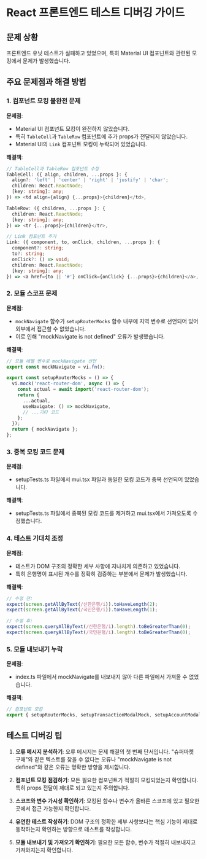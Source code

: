 # React 프론트엔드 테스트 디버깅 가이드

## 문제 상황

프론트엔드 유닛 테스트가 실패하고 있었으며, 특히 Material UI 컴포넌트와 관련된 모킹에서 문제가 발생했습니다.

## 주요 문제점과 해결 방법

### 1. 컴포넌트 모킹 불완전 문제

**문제점**:
- Material UI 컴포넌트 모킹이 완전하지 않았습니다.
- 특히 `TableCell`과 `TableRow` 컴포넌트에 추가 props가 전달되지 않았습니다.
- Material UI의 `Link` 컴포넌트 모킹이 누락되어 있었습니다.

**해결책**:
```typescript
// TableCell과 TableRow 컴포넌트 수정
TableCell: ({ align, children, ...props }: {
  align?: 'left' | 'center' | 'right' | 'justify' | 'char';
  children: React.ReactNode;
  [key: string]: any;
}) => <td align={align} {...props}>{children}</td>,

TableRow: ({ children, ...props }: {
  children: React.ReactNode;
  [key: string]: any;
}) => <tr {...props}>{children}</tr>,

// Link 컴포넌트 추가
Link: ({ component, to, onClick, children, ...props }: {
  component?: string;
  to?: string;
  onClick?: () => void;
  children: React.ReactNode;
  [key: string]: any;
}) => <a href={to || '#'} onClick={onClick} {...props}>{children}</a>,
```

### 2. 모듈 스코프 문제

**문제점**:
- `mockNavigate` 함수가 `setupRouterMocks` 함수 내부에 지역 변수로 선언되어 있어 외부에서 접근할 수 없었습니다.
- 이로 인해 "mockNavigate is not defined" 오류가 발생했습니다.

**해결책**:
```typescript
// 모듈 레벨 변수로 mockNavigate 선언
export const mockNavigate = vi.fn();

export const setupRouterMocks = () => {
  vi.mock('react-router-dom', async () => {
    const actual = await import('react-router-dom');
    return {
      ...actual,
      useNavigate: () => mockNavigate,
      // ...기타 코드
    };
  });
  return { mockNavigate };
};
```

### 3. 중복 모킹 코드 문제

**문제점**:
- setupTests.ts 파일에서 mui.tsx 파일과 동일한 모킹 코드가 중복 선언되어 있었습니다.

**해결책**:
- setupTests.ts 파일에서 중복된 모킹 코드를 제거하고 mui.tsx에서 가져오도록 수정했습니다.

### 4. 테스트 기대치 조정

**문제점**:
- 테스트가 DOM 구조의 정확한 세부 사항에 지나치게 의존하고 있었습니다.
- 특히 은행명이 표시된 개수를 정확히 검증하는 부분에서 문제가 발생했습니다.

**해결책**:
```typescript
// 수정 전:
expect(screen.getAllByText(/신한은행/i)).toHaveLength(2);
expect(screen.getAllByText(/국민은행/i)).toHaveLength(1);

// 수정 후:
expect(screen.queryAllByText(/신한은행/i).length).toBeGreaterThan(0);
expect(screen.queryAllByText(/국민은행/i).length).toBeGreaterThan(0);
```

### 5. 모듈 내보내기 누락

**문제점**:
- index.ts 파일에서 mockNavigate를 내보내지 않아 다른 파일에서 가져올 수 없었습니다.

**해결책**:
```typescript
// 컴포넌트 모킹
export { setupRouterMocks, setupTransactionModalMock, setupAccountModalMock, mockNavigate } from './components';
```

## 테스트 디버깅 팁

1. **오류 메시지 분석하기**: 오류 메시지는 문제 해결의 첫 번째 단서입니다. "슈퍼마켓 구매"와 같은 텍스트를 찾을 수 없다는 오류나 "mockNavigate is not defined"와 같은 오류는 명확한 방향을 제시합니다.

2. **컴포넌트 모킹 점검하기**: 모든 필요한 컴포넌트가 적절히 모킹되었는지 확인합니다. 특히 props 전달이 제대로 되고 있는지 주의합니다.

3. **스코프와 변수 가시성 확인하기**: 모킹된 함수나 변수가 올바른 스코프에 있고 필요한 곳에서 접근 가능한지 확인합니다.

4. **유연한 테스트 작성하기**: DOM 구조의 정확한 세부 사항보다는 핵심 기능이 제대로 동작하는지 확인하는 방향으로 테스트를 작성합니다.

5. **모듈 내보내기 및 가져오기 확인하기**: 필요한 모든 함수, 변수가 적절히 내보내지고 가져와지는지 확인합니다.
